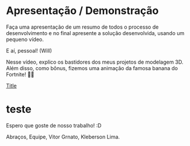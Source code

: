 # Apresentação / Demonstração
Faça uma apresentação de um resumo de todos o processo de desenvolvimento e no final apresente a solução desenvolvida, usando um pequeno vídeo.

E aí, pessoal! (Will)

Nesse  vídeo, explico os bastidores dos meus projetos de modelagem 3D. Além disso, como bônus, fizemos uma animação da famosa banana do Fortnite! 🍌✨

[Title](Demonstra%C3%A7%C3%A3o.mpeg)

# teste 

Espero que goste de nosso trabalho! :D

Abraços,
Equipe, Vitor Grnato, Kleberson Lima.
